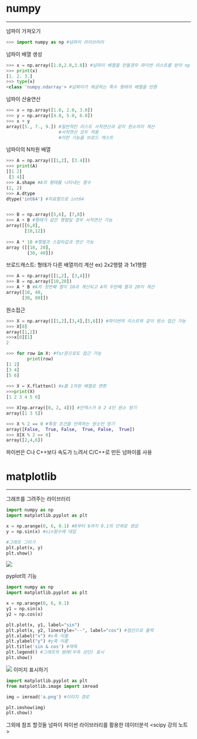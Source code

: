 # numpy
-------
넘파이 가져오기
```python
>>> import numpy as np #넘파이 라이브러리
```
  
넘파이 배열 생성
```python
>>> x = np.array([1.0,2.0,3.0]) #넘파이 배열을 만들경우 파이썬 리스트를 받아 np.array() 메서드를 사용
>>> print(x)
[1. 2. 3.]
>>> type(x)
<class 'numpy.ndarray'> #넘파이가 제공하는 특수 형태의 배열을 반환
```
  
넘파이 산술연산
```python
>>> x = np.array([1.0, 2.0, 3.0])
>>> y = np.array([4.0, 5.0, 6.0])
>>> x + y
array([5., 7., 9.]) #일반적인 리스트 사칙연산과 같이 원소끼리 계산
                    #사칙연산 모두 적용
                    #이런 기능을 브로드 캐스트
```
  
넘파이의 N차원 배열
```python
>>> A = np.array([[1,2], [3.4]])
>>> print(A) 
[[1 2]
 [3 4]]
>>> A.shape #A의 형태를 나타내는 함수
(2, 2)
>>> A.dtype
dtype('int64') #자료형으로 int64


>>> B = np.array([5,6], [7,8])
>>> A + B #형태가 같은 행렬일 경우 사칙연산 가능
array([[6,8],
       [10,12])
       
>>> A * 10 #행렬과 스칼라값과 연산 가능
array ([[10, 20],
        [30, 40]])
```
  
브로드캐스트: 형태가 다른 배열끼리 계산
ex) 2x2행렬 과 1x1행렬
```python
>>> A = np.array([[1,2], [3,4]])
>>> B = np.array([10,20])
>>> A * B #A의 첫번째 열이 10과 계산되고 A의 두번째 열과 20이 계산
array([10, 40,
      [30, 80]])
```
  
원소접근
```python
>>> X = np.array([[1,2],[3,4],[5,6]]) #파이썬의 리스트와 같이 원소 접근 가능
>>> X[0]
array([1,2])
>>>x[0][1]
2

>>> for row in X: #for문으로도 접근 가능
        print(row)
[1 2]
[3 4]
[5 6]
  
>>> X = X.flatten() #x를 1차원 배열로 변환
>>>print(X)
[1 2 3 4 5 6]

>>> X[np.array([0, 2, 4])] #인덱스가 0 2 4인 원소 얻기
array([1 3 5])

>>> X % 2 == 0 #특정 조건을 만족하는 원소만 얻기
array([False,  True, False,  True, False,  True])
>>> X[X % 2 == 0]
array([2,4,6])
```
  
파이썬은 C나 C++보다 속도가 느려서 C/C++로 만든 넘파이를 사용
# matplotlib
- - - -
그래프를 그려주는 라이브러리

```python
import numpy as np
import matplotlib.pyplot as plt

x = np.arange(0, 6, 0.1) #0부터 6까지 0.1의 단위로 생성
y = np.sin(x) #sin함수에 대입

#그래프 그리기
plt.plot(x, y)
plt.show()
```
![](matplotlib/image.png)

pyplot의 기능
```python
import numpy as np
import matplotlib.pyplot as plt

x = np.arange(0, 6, 0.1)
y1 = np.sin(x)
y2 = np.cos(x)

plt.plot(x, y1, label="sin")
plt.plot(x, y2, linestyle="--", label="cos") #점선으로 출력
plt.xlabel("x") #x축 이름
plt.ylabel("y") #y축 이름
plt.title('sin & cos') #제목
plt.legend() #그래프의 범례(우측 상단) 표시
plt.show()
```
![](matplotlib/image.png)
이미지 표시하기
```python
import matplotlib.pyplot as plt
from matplotlib.image import imread

img = imread('a.png') #이미지 경로

plt.imshow(img)
plt.show()
```

그외에 참조 할것들
넘파이
파이썬 라이브러리를 활용한 데이터분석
<scipy 강의 노트>


